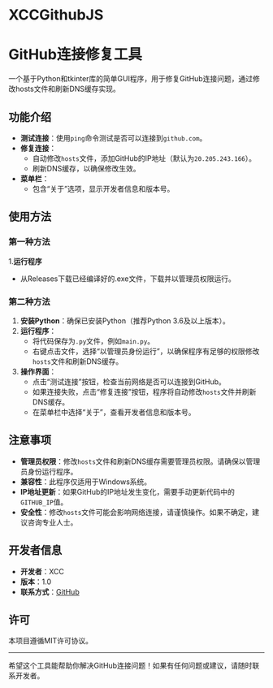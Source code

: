 # XCCGithubJS

# GitHub连接修复工具

一个基于Python和tkinter库的简单GUI程序，用于修复GitHub连接问题，通过修改hosts文件和刷新DNS缓存实现。

## 功能介绍

- **测试连接**：使用`ping`命令测试是否可以连接到`github.com`。
- **修复连接**：
  - 自动修改`hosts`文件，添加GitHub的IP地址（默认为`20.205.243.166`）。
  - 刷新DNS缓存，以确保修改生效。
- **菜单栏**：
  - 包含“关于”选项，显示开发者信息和版本号。

## 使用方法

### 第一种方法

1.**运行程序**
   - 从Releases下载已经编译好的.exe文件，下载并以管理员权限运行。

### 第二种方法

1. **安装Python**：确保已安装Python（推荐Python 3.6及以上版本）。
2. **运行程序**：
   - 将代码保存为`.py`文件，例如`main.py`。
   - 右键点击文件，选择“以管理员身份运行”，以确保程序有足够的权限修改`hosts`文件和刷新DNS缓存。
3. **操作界面**：
   - 点击“测试连接”按钮，检查当前网络是否可以连接到GitHub。
   - 如果连接失败，点击“修复连接”按钮，程序将自动修改`hosts`文件并刷新DNS缓存。
   - 在菜单栏中选择“关于”，查看开发者信息和版本号。

## 注意事项

- **管理员权限**：修改`hosts`文件和刷新DNS缓存需要管理员权限。请确保以管理员身份运行程序。
- **兼容性**：此程序仅适用于Windows系统。
- **IP地址更新**：如果GitHub的IP地址发生变化，需要手动更新代码中的`GITHUB_IP`值。
- **安全性**：修改`hosts`文件可能会影响网络连接，请谨慎操作。如果不确定，建议咨询专业人士。

## 开发者信息

- **开发者**：XCC
- **版本**：1.0
- **联系方式**：[GitHub](https://github.com/bdxcc)

## 许可

本项目遵循MIT许可协议。

---

希望这个工具能帮助你解决GitHub连接问题！如果有任何问题或建议，请随时联系开发者。

